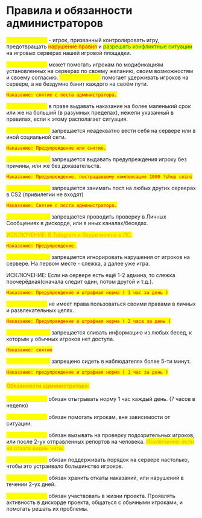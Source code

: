 # Правила и обязанности администраторов

<mark style="color:yellow;">Администратор</mark> - игрок, призванный контролировать игру, предотвращать <mark style="color:red;">нарушение правил</mark> и <mark style="color:green;">разрешать конфликтные ситуации</mark> на игровых серверах нашей игровой площадки.

<mark style="color:yellow;">Администратор</mark> может помогать игрокам по модификациям установленных на серверах по своему желанию, своим возможностям и своему согласию. <mark style="color:yellow;">Администратор</mark> помогает удерживать игроков на сервере, а не бездумно банит каждого на своём пути.

<mark style="color:red;">`Наказание: снятие с поста администратора.`</mark>

<mark style="color:yellow;">Администратор</mark> в праве выдавать наказание на более маленький срок или же на больший (в разумных пределах), нежели указанный в правилах, если к этому располагает ситуация.

<mark style="color:yellow;">Администратору</mark> запрещается неадекватно вести себя на сервере или в иной социальной сети.

<mark style="color:red;">`Наказание: Предупреждение или снятие.`</mark>

<mark style="color:yellow;">Администратору</mark> запрещается выдавать предупреждения игроку без причины, или же без доказательств.

<mark style="color:red;">`Наказание: Предупреждение, пострадавшему компенсация 1000 !shop coins`</mark>

<mark style="color:yellow;">Администратору</mark> запрещается занимать пост на любых других серверах в CS2 (привилегии не входят)

<mark style="color:red;">`Наказание: Снятие с поста администратора.`</mark>

<mark style="color:yellow;">Администратору</mark> запрещается проводить проверку в Личных Сообщениях в дискорде, или в иных каналах/беседах.

<mark style="color:orange;">ИСКЛЮЧЕНИЕ: В Telegram и Skype можно в ЛС.</mark>

<mark style="color:red;">`Наказание: Предупреждение.`</mark>

<mark style="color:yellow;">Администратору</mark> запрещается игнорировать нарушения от игроков на сервере. На первом месте - слежка, а далее уже игра.

ИСКЛЮЧЕНИЕ: Если на сервере есть ещё 1-2 админа, то слежка поочерёдная(сначала следит один, потом другой и т.д.).

<mark style="color:red;">`Наказание: Предупреждение и штрафная норма ( 1 час за день )`</mark>

&#x20;<mark style="color:yellow;">Администратор</mark> не имеет права пользоваться своими правами в личных и развлекательных целях.

<mark style="color:red;">`Наказание: Предупреждение и штрафная норма ( 2 часа за день )`</mark>

<mark style="color:yellow;">Администратору</mark> запрещается сливать информацию из любых бесед, к которым у обычных игроков нет доступа.

<mark style="color:red;">`Наказание: снятие`</mark>

<mark style="color:yellow;">Администратору</mark> запрещено сидеть в наблюдателях более 5-ти минут.

<mark style="color:red;">`Наказание: предупреждение и штрафная норма ( 1 час за день )`</mark>

#### <mark style="color:orange;">Обязанности администратора:</mark>



<mark style="color:yellow;">Администратор</mark> обязан отыгрывать норму 1 час каждый день. (7 часов в неделю)

<mark style="color:yellow;">Администратор</mark> обязан помогать игрокам, вне зависимости от ситуации.

<mark style="color:yellow;">Администратор</mark> обязан вызывать на проверку подозрительных игроков, или после 2-ух отправленных репортов на человека. <mark style="color:orange;">Исключение: если на откате видны читы.</mark>

<mark style="color:yellow;">Администратор</mark> обязан поддерживать порядок на сервере настолько, чтобы это устраивало большинство игроков.

<mark style="color:yellow;">Администратор</mark> обязан хранить откаты наказаний, или нарушений в течении 2-ух дней.

<mark style="color:yellow;">Администратор</mark> обязан участвовать в жизни проекта. Проявлять активность в дискорде проекта, общаться с обычными игроками, и помогать решать их проблемы.
